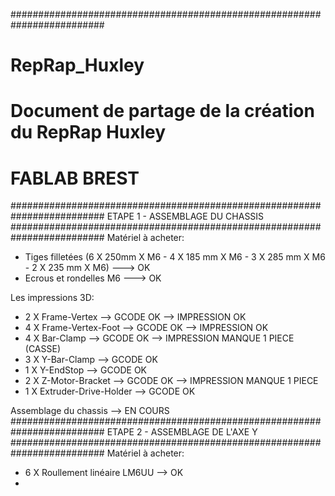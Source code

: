 #########################################################################
# RepRap_Huxley
# Document de partage de la création du RepRap Huxley
# FABLAB BREST
#########################################################################
ETAPE 1 - ASSEMBLAGE DU CHASSIS
#########################################################################
Matériel à acheter:
- Tiges filletées (6 X 250mm X M6 - 4 X 185 mm X M6 - 3 X 285 mm X M6 - 2 X 235 mm X M6) ---> OK
- Ecrous et rondelles M6 ---> OK

Les impressions 3D:
- 2 X Frame-Vertex --> GCODE OK --> IMPRESSION OK
- 4 X Frame-Vertex-Foot --> GCODE OK --> IMPRESSION OK
- 4 X Bar-Clamp --> GCODE OK --> IMPRESSION MANQUE 1 PIECE (CASSE)
- 3 X Y-Bar-Clamp --> GCODE OK
- 1 X Y-EndStop --> GCODE OK
- 2 X Z-Motor-Bracket --> GCODE OK --> IMPRESSION MANQUE 1 PIECE
- 1 X Extruder-Drive-Holder --> GCODE OK

Assemblage du chassis --> EN COURS
#########################################################################
ETAPE 2 - ASSEMBLAGE DE L'AXE Y
#########################################################################
Matériel à acheter:
- 6 X Roullement linéaire LM6UU --> OK
- 
